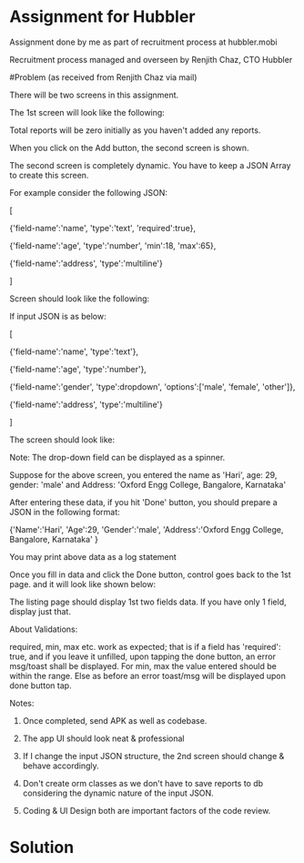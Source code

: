 # Assignment for Hubbler
Assignment done by me as part of recruitment process at hubbler.mobi

Recruitment process managed and overseen by Renjith Chaz, CTO Hubbler

#Problem (as received from Renjith Chaz via mail)

There will be two screens in this assignment. 

The 1st screen will look like the following:





Total reports will be zero initially as you haven't added any reports.


When you click on the Add button, the second screen is shown. 

The second screen is completely dynamic. You have to keep a JSON Array to create this screen. 


For example consider the following JSON:

[

{'field-name':'name', 'type':'text', 'required':true},

{'field-name':'age', 'type':'number', 'min':18, 'max':65},

{'field-name':'address', 'type':'multiline'}

]


Screen should look like the following:





If input JSON is as below:

[

{'field-name':'name', 'type':'text'},

{'field-name':'age', 'type':'number'},

{'field-name':'gender', 'type':dropdown', 'options':['male', 'female', 'other']},

{'field-name':'address', 'type':'multiline'}

]


The screen should look like:





Note: The drop-down field can be displayed as a spinner.


Suppose for the above screen, you entered the name as 'Hari', age: 29, gender: 'male' and Address: 'Oxford Engg College, Bangalore, Karnataka'

After entering these data, if you hit 'Done' button, you should prepare a JSON in the following format:


{'Name':'Hari', 'Age':29, 'Gender':'male', 'Address':'Oxford Engg College, Bangalore, Karnataka' }


You may print above data as a log statement


Once you fill in data and click the Done button, control goes back to the 1st page. and it will look like shown below: 





The listing page should display 1st two fields data. If you have only 1 field, display just that. 


About Validations:

required, min, max etc. work as expected; that is if a field has 'required': true, and if you leave it unfilled,  upon tapping the done button, an error msg/toast shall be displayed. For min, max the value entered should be within the range. Else as before an error toast/msg will be displayed upon done button tap.


Notes:


1. Once completed, send APK as well as codebase.

2. The app UI should look neat & professional

3. If I change the input JSON structure, the 2nd screen should change  & behave accordingly.

5. Don't create orm classes as we don't have to save reports to db considering the dynamic nature of the input JSON.  

6. Coding & UI Design both are important factors of the code review.


# Solution

